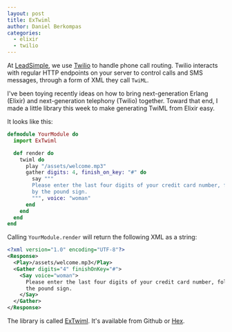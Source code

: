 ```yaml
---
layout: post
title: ExTwiml
author: Daniel Berkompas
categories: 
  - elixir
  - twilio
---
```


At [LeadSimple](http://leadsimple.com), we use [Twilio](http://twilio.com) to
handle phone call routing. Twilio interacts with regular HTTP endpoints on your
server to control calls and SMS messages, through a form of XML they call `TwiML`.

I've been toying recently ideas on how to bring next-generation Erlang (Elixir) 
and next-generation telephony (Twilio) together. Toward that end, I made a
little library this week to make generating TwiML from Elixir easy.

<!-- more -->

It looks like this:

```elixir
defmodule YourModule do
  import ExTwiml

  def render do
    twiml do
      play "/assets/welcome.mp3"
      gather digits: 4, finish_on_key: "#" do
        say """
        Please enter the last four digits of your credit card number, followed 
        by the pound sign.
        """, voice: "woman"
      end
    end
  end
end
```

Calling `YourModule.render` will return the following XML as a string:

```xml
<?xml version="1.0" encoding="UTF-8"?>
<Response>
  <Play>/assets/welcome.mp3</Play>
  <Gather digits="4" finishOnKey="#">
    <Say voice="woman">
      Please enter the last four digits of your credit card number, followed by
      the pound sign.
    </Say>
  </Gather>
</Response>
```

The library is called [ExTwiml](https://github.com/danielberkompas/ex_twiml).
It's available from Github or [Hex](https://hex.pm/packages/ex_twiml).
